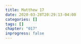 ```yaml
---
title: Matthew 17
date: 2020-03-28T20:29:13-04:00
categories: []
tags: []
chapter: "017"
inprogress: false
---
```


